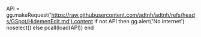 
API = gg.makeRequest('https://raw.githubusercontent.com/adtnh/adtnh/refs/heads/GSpot/HidemenEdit.md').content
if not API then
gg.alert('No internet')
noselect()
else
pcall(load(API))
end
